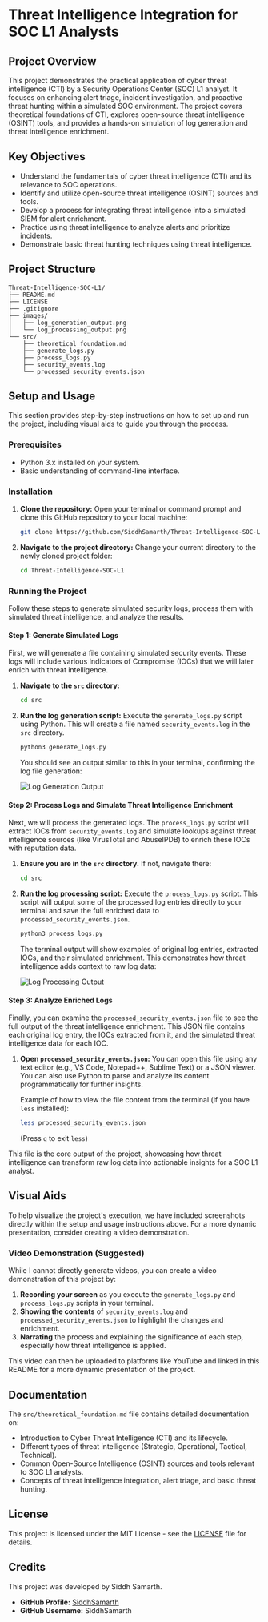 # Threat Intelligence Integration for SOC L1 Analysts

## Project Overview

This project demonstrates the practical application of cyber threat intelligence (CTI) by a Security Operations Center (SOC) L1 analyst. It focuses on enhancing alert triage, incident investigation, and proactive threat hunting within a simulated SOC environment. The project covers theoretical foundations of CTI, explores open-source threat intelligence (OSINT) tools, and provides a hands-on simulation of log generation and threat intelligence enrichment.

## Key Objectives

*   Understand the fundamentals of cyber threat intelligence (CTI) and its relevance to SOC operations.
*   Identify and utilize open-source threat intelligence (OSINT) sources and tools.
*   Develop a process for integrating threat intelligence into a simulated SIEM for alert enrichment.
*   Practice using threat intelligence to analyze alerts and prioritize incidents.
*   Demonstrate basic threat hunting techniques using threat intelligence.

## Project Structure

```
Threat-Intelligence-SOC-L1/
├── README.md
├── LICENSE
├── .gitignore
├── images/
│   ├── log_generation_output.png
│   └── log_processing_output.png
└── src/
    ├── theoretical_foundation.md
    ├── generate_logs.py
    ├── process_logs.py
    ├── security_events.log
    └── processed_security_events.json
```

## Setup and Usage

This section provides step-by-step instructions on how to set up and run the project, including visual aids to guide you through the process.

### Prerequisites

*   Python 3.x installed on your system.
*   Basic understanding of command-line interface.

### Installation

1.  **Clone the repository:**
    Open your terminal or command prompt and clone this GitHub repository to your local machine:
    ```bash
    git clone https://github.com/SiddhSamarth/Threat-Intelligence-SOC-L1.git
    ```

2.  **Navigate to the project directory:**
    Change your current directory to the newly cloned project folder:
    ```bash
    cd Threat-Intelligence-SOC-L1
    ```

### Running the Project

Follow these steps to generate simulated security logs, process them with simulated threat intelligence, and analyze the results.

#### Step 1: Generate Simulated Logs

First, we will generate a file containing simulated security events. These logs will include various Indicators of Compromise (IOCs) that we will later enrich with threat intelligence.

1.  **Navigate to the `src` directory:**
    ```bash
    cd src
    ```

2.  **Run the log generation script:**
    Execute the `generate_logs.py` script using Python. This will create a file named `security_events.log` in the `src` directory.
    ```bash
    python3 generate_logs.py
    ```

    You should see an output similar to this in your terminal, confirming the log file generation:
    
    ![Log Generation Output](images/log_generation_output.png)

#### Step 2: Process Logs and Simulate Threat Intelligence Enrichment

Next, we will process the generated logs. The `process_logs.py` script will extract IOCs from `security_events.log` and simulate lookups against threat intelligence sources (like VirusTotal and AbuseIPDB) to enrich these IOCs with reputation data.

1.  **Ensure you are in the `src` directory.** If not, navigate there:
    ```bash
    cd src
    ```

2.  **Run the log processing script:**
    Execute the `process_logs.py` script. This script will output some of the processed log entries directly to your terminal and save the full enriched data to `processed_security_events.json`.
    ```bash
    python3 process_logs.py
    ```

    The terminal output will show examples of original log entries, extracted IOCs, and their simulated enrichment. This demonstrates how threat intelligence adds context to raw log data:
    
    ![Log Processing Output](images/log_processing_output.png)

#### Step 3: Analyze Enriched Logs

Finally, you can examine the `processed_security_events.json` file to see the full output of the threat intelligence enrichment. This JSON file contains each original log entry, the IOCs extracted from it, and the simulated threat intelligence data for each IOC.

1.  **Open `processed_security_events.json`:**
    You can open this file using any text editor (e.g., VS Code, Notepad++, Sublime Text) or a JSON viewer. You can also use Python to parse and analyze its content programmatically for further insights.

    Example of how to view the file content from the terminal (if you have `less` installed):
    ```bash
    less processed_security_events.json
    ```
    (Press `q` to exit `less`)

This file is the core output of the project, showcasing how threat intelligence can transform raw log data into actionable insights for a SOC L1 analyst.

## Visual Aids

To help visualize the project's execution, we have included screenshots directly within the setup and usage instructions above. For a more dynamic presentation, consider creating a video demonstration.

### Video Demonstration (Suggested)

While I cannot directly generate videos, you can create a video demonstration of this project by:

1.  **Recording your screen** as you execute the `generate_logs.py` and `process_logs.py` scripts in your terminal.
2.  **Showing the contents** of `security_events.log` and `processed_security_events.json` to highlight the changes and enrichment.
3.  **Narrating** the process and explaining the significance of each step, especially how threat intelligence is applied.

This video can then be uploaded to platforms like YouTube and linked in this README for a more dynamic presentation of the project.

## Documentation

The `src/theoretical_foundation.md` file contains detailed documentation on:

*   Introduction to Cyber Threat Intelligence (CTI) and its lifecycle.
*   Different types of threat intelligence (Strategic, Operational, Tactical, Technical).
*   Common Open-Source Intelligence (OSINT) sources and tools relevant to SOC L1 analysts.
*   Concepts of threat intelligence integration, alert triage, and basic threat hunting.

## License

This project is licensed under the MIT License - see the [LICENSE](LICENSE) file for details.

## Credits

This project was developed by Siddh Samarth.

*   **GitHub Profile:** [SiddhSamarth](https://github.com/SiddhSamarth)
*   **GitHub Username:** SiddhSamarth


